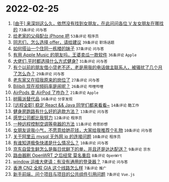 # 2022-02-25

1. [[由于] 来深圳这么久，依然没有找到女朋友，在此问问各位 V 友女朋友在哪找的](https://www.v2ex.com/t/836301) `73条评论` `问与答`
1. [给老家的父母配台 iPhone 吧](https://www.v2ex.com/t/836317) `53条评论` `程序员`
1. [同志们，怎么选择 offer，请给建议](https://www.v2ex.com/t/836300) `39条评论` `职场话题`
1. [如何搭讪一个住同一栋楼的妹子](https://www.v2ex.com/t/836332) `37条评论` `问与答`
1. [有用 Apple Music 的朋友吗，王婆卖瓜一款软件](https://www.v2ex.com/t/836309) `36条评论` `Apple`
1. [大佬们,平时都选择什么方式健身?](https://www.v2ex.com/t/836306) `31条评论` `问与答`
1. [有个以前的朋友借小贷老不还，老是用我的电话做主联系人，被骚扰了几个月了怎么办？](https://www.v2ex.com/t/836311) `29条评论` `问与答`
1. [老东家又在招我原来的岗位了](https://www.v2ex.com/t/836304) `27条评论` `问与答`
1. [Bilibili 现在视频码率是闹呢？](https://www.v2ex.com/t/836308) `26条评论` `哔哩哔哩`
1. [AirPods 变 AirPod 了咋办？](https://www.v2ex.com/t/836292) `21条评论` `Apple`
1. [树莓派替代品](https://www.v2ex.com/t/836327) `16条评论` `分享发现`
1. [[远程全职] 稳定 React && Java 同学们都来看看~](https://www.v2ex.com/t/836297) `14条评论` `酷工作`
1. [健身房跑路有什么好的追款方法？](https://www.v2ex.com/t/836290) `13条评论` `问与答`
1. [感觉公司都比我努力](https://www.v2ex.com/t/836303) `12条评论` `程序员`
1. [一种远程控制空调等电器的方法](https://www.v2ex.com/t/836318) `11条评论` `奇思妙想`
1. [女朋友说我小气，不愿意给她花钱，大家给我推荐个礼物](https://www.v2ex.com/t/836323) `10条评论` `问与答`
1. [关于阿里云 mysql 无外网 ip 的连接问题](https://www.v2ex.com/t/836313) `10条评论` `程序员`
1. [有谁知道极兔快递是什么情况么？](https://www.v2ex.com/t/836310) `10条评论` `问与答`
1. [京东自营生鲜怎么是每日优鲜下的单，并且还是达达配送？](https://www.v2ex.com/t/836307) `9条评论` `京东`
1. [路由器刷 OpenWRT 之后经常 莫名重启](https://www.v2ex.com/t/836325) `8条评论` `OpenWrt`
1. [window 运维大佬请：有没有通用的登录器？](https://www.v2ex.com/t/836350) `7条评论` `问与答`
1. [香港 CN2 全程 GIA 这个线路怎么样](https://www.v2ex.com/t/836296) `7条评论` `推广`
1. [新手前端，问个项目与项目的公共组件引用问题](https://www.v2ex.com/t/836295) `7条评论` `Vue.js`
